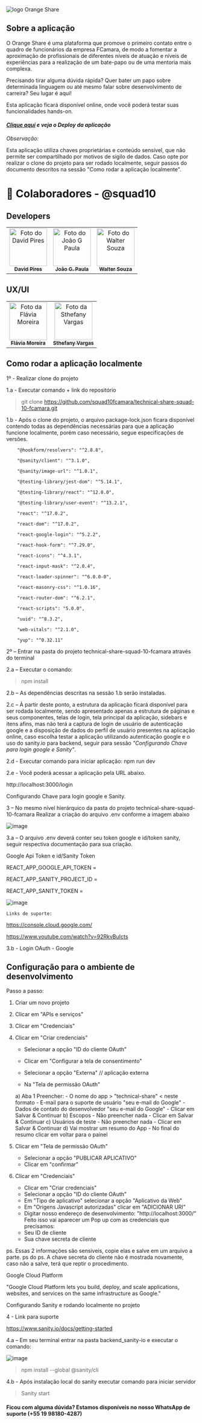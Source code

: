 
<img src="https://i.imgur.com/z93qQ0b.png" alt="logo Orange Share"> 


<h2>Sobre a aplicação</h2>


O Orange Share é uma plataforma que promove o primeiro contato entre o quadro de funcionários da empresa FCamara, de modo a fomentar a aproximação de profissionais de diferentes níveis de atuação e níveis de experiências para a realização de um bate-papo ou de uma mentoria mais complexa.

Precisando tirar alguma dúvida rápida? Quer bater um papo sobre determinada linguagem ou até mesmo falar sobre desenvolvimento de carreira? Seu lugar é aqui! 


Esta aplicação ficará disponível online, onde você poderá testar suas funcionalidades hands-on.

*<h4>[Clique aqui](https://orangeshare-squad10.netlify.app) e veja o Deploy da aplicação </h4>*


*Observação:*

Esta aplicação utiliza chaves proprietárias e conteúdo sensível, que não permite ser compartilhado por motivos de sigilo de dados. Caso opte por realizar o clone do projeto para ser rodado localmente, seguir passos do documento descritos na sessão "Como rodar a aplicação localmente".

  <h1> 🤝 Colaboradores - @squad10 </h1>

<h2> Developers </h2>

<table>
  <tr>
    <td align="center">
      <a href="#">
        <img src="https://i.imgur.com/NJr70Hs.jpg" width="100px;" alt="Foto do David Pires"/><br>
        <sub>
          <b>David Pires</b>
        </sub>
      </a>
    </td>
    <td align="center">
      <a href="#">
        <img src="https://i.imgur.com/mR29dW0.jpg" width="100px;" alt="Foto do João G Paula"/><br>
        <sub>
          <b>João G. Paula</b>
        </sub>
      </a>
    </td>
    <td align="center">
      <a href="#">
        <img src="https://i.imgur.com/zGdiTjE.jpg" width="100px;" alt="Foto do Walter Souza"/><br>
        <sub>
          <b>Walter Souza</b>
        </sub>
      </a>
    </td>
  </tr>
</table>
  
  <h2> UX/UI </h2>

  <table>
  <tr>
    <td align="center">
      <a href="#">
        <img src="https://i.imgur.com/JojZAHW.jpg" width="100px;" alt="Foto da Flávia Moreira"/><br>
        <sub>
          <b>Flávia Moreira</b>
        </sub>
      </a>
    </td>
    <td align="center">
      <a href="#">
        <img src="https://i.imgur.com/kFaDBzs.jpg" width="100px;" alt="Foto da Sthefany Vargas"/><br>
        <sub>
          <b>Sthefany Vargas</b>
        </sub>
      </a>
    </td>
  </tr>
</table>

<h2>Como rodar a aplicação localmente</h2>

1º - Realizar clone do projeto 

1.a - Executar comando  + link do repositório 

  > git clone https://github.com/squad10fcamara/technical-share-squad-10-fcamara.git

1.b - Após o clone do projeto, o arquivo package-lock.json ficara disponível contendo todas as dependências necessárias para que a aplicação funcione localmente, porém caso necessário, segue especificações de versões. 

        "@hookform/resolvers": "^2.8.8",

        "@sanity/client": "^3.1.0",
        
        "@sanity/image-url": "^1.0.1",
        
        "@testing-library/jest-dom": "^5.14.1",
        
        "@testing-library/react": "^12.0.0",
        
        "@testing-library/user-event": "^13.2.1",
        
        "react": "^17.0.2",
        
        "react-dom": "^17.0.2",
        
        "react-google-login": "^5.2.2",
        
        "react-hook-form": "^7.29.0",
        
        "react-icons": "^4.3.1",
        
        "react-input-mask": "^2.0.4",
        
        "react-loader-spinner": "^6.0.0-0",
        
        "react-masonry-css": "^1.0.16",
        
        "react-router-dom": "^6.2.1",
        
        "react-scripts": "5.0.0",
        
        "uuid": "^8.3.2",
        
        "web-vitals": "^2.1.0",
        
        "yup": "^0.32.11"

2º – Entrar na pasta do projeto technical-share-squad-10-fcamara através do terminal 

2.a – Executar o comando: 

 > npm install

2.b – As dependências descritas na sessão 1.b serão instaladas. 

2.c – À partir deste ponto, a estrutura da aplicação ficará disponível para ser rodada localmente, sendo apresentado apenas a estrutura de páginas e seus componentes, telas de login, tela principal da aplicação, sidebars e itens afins, mas não terá a captura de login de usuário de autenticação google e a disposição de dados do perfil de usuário presentes na aplicação online, caso escolha testar a aplicação utilizando autenticação google e o uso do sanity.io para backend, seguir para sessão *"Configurando Chave para login google e Sanity"*. 

2.d - Executar comando para iniciar aplicação: npm run dev

2.e - Você poderá acessar a aplicação pela URL abaixo.

http://localhost:3000/login 



Configurando Chave para login google e Sanity. 

3 – No mesmo nível hierárquico da pasta do projeto technical-share-squad-10-fcamara
Realizar a criação do arquivo .env conforme a imagem abaixo



![image](https://user-images.githubusercontent.com/78885070/163312830-cdb9152b-e085-4153-9dca-3f689001acd5.png)


3.a – O arquivo .env deverá conter seu token google e id/token sanity, seguir respectiva documentação para sua criação.

 Google Api Token e id/Sanity Token 
 
REACT_APP_GOOGLE_API_TOKEN =

REACT_APP_SANITY_PROJECT_ID =

REACT_APP_SANITY_TOKEN =

![image](https://user-images.githubusercontent.com/78885070/163495338-06a96fbf-7c06-4ddb-af39-bbac84bd8b8d.png)


	Links de suporte:
  
https://console.cloud.google.com/

https://www.youtube.com/watch?v=92RkvBuIcts

3.b - Login OAuth - Google

<h2>Configuração para o ambiente de desenvolvimento</h2>

 Passo a passo:
 
1. Criar um novo projeto

3. Clicar em "APIs e serviços"

5. Clicar em "Credenciais"

7. Clicar em "Criar credenciais"

    - Selecionar a opção "ID do cliente OAuth"
    
    - Clicar em "Configurar a tela de consentimento"
    
    - Selecionar a opção "Externa" // aplicação externa
    
    - Na "Tela de permissão OAuth"
    
    a) Aba 1 Preencher:
       - O nome do app > "technical-share" < neste formato
       - E-mail para o suporte de usuário "seu e-mail do Google"
       - Dados de contato do desenvolvedor "seu e-mail do Google"
       - Clicar em Salvar & Continuar
    b) Escopos
          - Não preencher nada 
          - Clicar em Salvar & Continuar
    c) Usuários de teste
          - Não preencher nada 
          - Clicar em Salvar & Continuar
    d) Vai mostrar um resumo do App
       - No final do resumo clicar em voltar para o painel
5. Clicar em "Tela de permissão OAuth"
    - Selecionar a opção "PUBLICAR APLICATIVO"
    - Clicar em "confirmar"
6. Clicar em "Credenciais"
    - Clicar em "Criar credenciais"
    - Selecionar a opção "ID do cliente OAuth"
    - Em "Tipo de aplicativo" selecionar a opção "Aplicativo da Web"
    - Em "Origens Javascript autorizadas" clicar em "ADICIONAR URI"
    - Digitar nosso endereço de desenvolvimento: "http://localhost:3000/"
Feito isso vai aparecer um Pop up com as credenciais que precisamos:
    - Seu ID de cliente
    - Sua chave secreta de cliente 
    
ps. Essas 2 informações são sensiveis, copie elas e salve em um arquivo a parte. 
ps do ps. A chave secreta do cliente não é mostrada novamente, caso não a salve, terá que reptir o procedimento.

Google Cloud Platform

"Google Cloud Platform lets you build, deploy, and scale applications, websites, and services on the same infrastructure as Google."


Configurando Sanity e rodando localmente no projeto

4 - Link para suporte

https://www.sanity.io/docs/getting-started

4.a – Em seu terminal entrar na pasta backend_sanity-io  e executar o comando:

![image](https://user-images.githubusercontent.com/78885070/163497244-4abf6587-f0e3-48b6-9ae0-1b7130404d9d.png)


 > npm install --global @sanity/cli

4.b - Após instalação local do sanity executar comando para iniciar servidor

 > Sanity start 

<h4> Ficou com alguma dúvida? Estamos disponíveis no nosso WhatsApp de suporte (+55 19 98180-4287)


